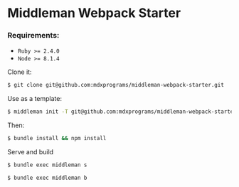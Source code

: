 # Middleman Webpack Starter

### Requirements:
* `Ruby >= 2.4.0`
* `Node >= 8.1.4`

Clone it:
```sh
$ git clone git@github.com:mdxprograms/middleman-webpack-starter.git
```

Use as a template:
```sh
$ middleman init -T git@github.com:mdxprograms/middleman-webpack-starter.git .
```

Then:
```sh
$ bundle install && npm install
```

Serve and build
```sh
$ bundle exec middleman s

$ bundle exec middleman b
```
